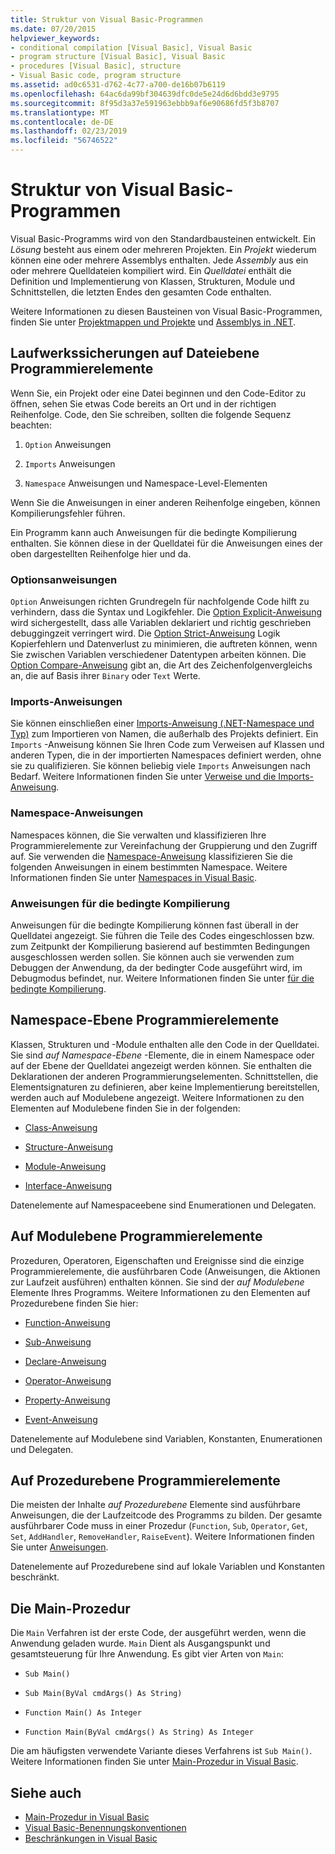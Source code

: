 ```yaml
---
title: Struktur von Visual Basic-Programmen
ms.date: 07/20/2015
helpviewer_keywords:
- conditional compilation [Visual Basic], Visual Basic
- program structure [Visual Basic], Visual Basic
- procedures [Visual Basic], structure
- Visual Basic code, program structure
ms.assetid: ad0c6531-d762-4c77-a700-de16b07b6119
ms.openlocfilehash: 64ac6da99bf304639dfc0de5e24d6d6bdd3e9795
ms.sourcegitcommit: 8f95d3a37e591963ebbb9af6e90686fd5f3b8707
ms.translationtype: MT
ms.contentlocale: de-DE
ms.lasthandoff: 02/23/2019
ms.locfileid: "56746522"
---
```

# <a name="structure-of-a-visual-basic-program"></a>Struktur von Visual Basic-Programmen
Visual Basic-Programms wird von den Standardbausteinen entwickelt. Ein *Lösung* besteht aus einem oder mehreren Projekten. Ein *Projekt* wiederum können eine oder mehrere Assemblys enthalten. Jede *Assembly* aus ein oder mehrere Quelldateien kompiliert wird. Ein *Quelldatei* enthält die Definition und Implementierung von Klassen, Strukturen, Module und Schnittstellen, die letzten Endes den gesamten Code enthalten.  
  
 Weitere Informationen zu diesen Bausteinen von Visual Basic-Programmen, finden Sie unter [Projektmappen und Projekte](/visualstudio/ide/solutions-and-projects-in-visual-studio) und [Assemblys in .NET](../../../standard/assembly/index.md).  
  
## <a name="file-level-programming-elements"></a>Laufwerkssicherungen auf Dateiebene Programmierelemente  
 Wenn Sie, ein Projekt oder eine Datei beginnen und den Code-Editor zu öffnen, sehen Sie etwas Code bereits an Ort und in der richtigen Reihenfolge. Code, den Sie schreiben, sollten die folgende Sequenz beachten:  
  
1.  `Option` Anweisungen  
  
2.  `Imports` Anweisungen  
  
3.  `Namespace` Anweisungen und Namespace-Level-Elementen  
  
 Wenn Sie die Anweisungen in einer anderen Reihenfolge eingeben, können Kompilierungsfehler führen.  
  
 Ein Programm kann auch Anweisungen für die bedingte Kompilierung enthalten. Sie können diese in der Quelldatei für die Anweisungen eines der oben dargestellten Reihenfolge hier und da.  
  
### <a name="option-statements"></a>Optionsanweisungen  
 `Option` Anweisungen richten Grundregeln für nachfolgende Code hilft zu verhindern, dass die Syntax und Logikfehler. Die [Option Explicit-Anweisung](../../../visual-basic/language-reference/statements/option-explicit-statement.md) wird sichergestellt, dass alle Variablen deklariert und richtig geschrieben debuggingzeit verringert wird. Die [Option Strict-Anweisung](../../../visual-basic/language-reference/statements/option-strict-statement.md) Logik Kopierfehlern und Datenverlust zu minimieren, die auftreten können, wenn Sie zwischen Variablen verschiedener Datentypen arbeiten können. Die [Option Compare-Anweisung](../../../visual-basic/language-reference/statements/option-compare-statement.md) gibt an, die Art des Zeichenfolgenvergleichs an, die auf Basis ihrer `Binary` oder `Text` Werte.  
  
### <a name="imports-statements"></a>Imports-Anweisungen  
 Sie können einschließen einer [Imports-Anweisung (.NET-Namespace und Typ)](../../../visual-basic/language-reference/statements/imports-statement-net-namespace-and-type.md) zum Importieren von Namen, die außerhalb des Projekts definiert. Ein `Imports` -Anweisung können Sie Ihren Code zum Verweisen auf Klassen und anderen Typen, die in der importierten Namespaces definiert werden, ohne sie zu qualifizieren. Sie können beliebig viele `Imports` Anweisungen nach Bedarf. Weitere Informationen finden Sie unter [Verweise und die Imports-Anweisung](../../../visual-basic/programming-guide/program-structure/references-and-the-imports-statement.md).  
  
### <a name="namespace-statements"></a>Namespace-Anweisungen  
 Namespaces können, die Sie verwalten und klassifizieren Ihre Programmierelemente zur Vereinfachung der Gruppierung und den Zugriff auf. Sie verwenden die [Namespace-Anweisung](../../../visual-basic/language-reference/statements/namespace-statement.md) klassifizieren Sie die folgenden Anweisungen in einem bestimmten Namespace. Weitere Informationen finden Sie unter [Namespaces in Visual Basic](../../../visual-basic/programming-guide/program-structure/namespaces.md).  
  
### <a name="conditional-compilation-statements"></a>Anweisungen für die bedingte Kompilierung  
 Anweisungen für die bedingte Kompilierung können fast überall in der Quelldatei angezeigt. Sie führen die Teile des Codes eingeschlossen bzw. zum Zeitpunkt der Kompilierung basierend auf bestimmten Bedingungen ausgeschlossen werden sollen. Sie können auch sie verwenden zum Debuggen der Anwendung, da der bedingter Code ausgeführt wird, im Debugmodus befindet, nur. Weitere Informationen finden Sie unter [für die bedingte Kompilierung](../../../visual-basic/programming-guide/program-structure/conditional-compilation.md).  
  
## <a name="namespace-level-programming-elements"></a>Namespace-Ebene Programmierelemente  
 Klassen, Strukturen und -Module enthalten alle den Code in der Quelldatei. Sie sind *auf Namespace-Ebene* -Elemente, die in einem Namespace oder auf der Ebene der Quelldatei angezeigt werden können. Sie enthalten die Deklarationen der anderen Programmierungselementen. Schnittstellen, die Elementsignaturen zu definieren, aber keine Implementierung bereitstellen, werden auch auf Modulebene angezeigt. Weitere Informationen zu den Elementen auf Modulebene finden Sie in der folgenden:  
  
-   [Class-Anweisung](../../../visual-basic/language-reference/statements/class-statement.md)  
  
-   [Structure-Anweisung](../../../visual-basic/language-reference/statements/structure-statement.md)  
  
-   [Module-Anweisung](../../../visual-basic/language-reference/statements/module-statement.md)  
  
-   [Interface-Anweisung](../../../visual-basic/language-reference/statements/interface-statement.md)  
  
 Datenelemente auf Namespaceebene sind Enumerationen und Delegaten.  
  
## <a name="module-level-programming-elements"></a>Auf Modulebene Programmierelemente  
 Prozeduren, Operatoren, Eigenschaften und Ereignisse sind die einzige Programmierelemente, die ausführbaren Code (Anweisungen, die Aktionen zur Laufzeit ausführen) enthalten können. Sie sind der *auf Modulebene* Elemente Ihres Programms. Weitere Informationen zu den Elementen auf Prozedurebene finden Sie hier:  
  
-   [Function-Anweisung](../../../visual-basic/language-reference/statements/function-statement.md)  
  
-   [Sub-Anweisung](../../../visual-basic/language-reference/statements/sub-statement.md)  
  
-   [Declare-Anweisung](../../../visual-basic/language-reference/statements/declare-statement.md)  
  
-   [Operator-Anweisung](../../../visual-basic/language-reference/statements/operator-statement.md)  
  
-   [Property-Anweisung](../../../visual-basic/language-reference/statements/property-statement.md)  
  
-   [Event-Anweisung](../../../visual-basic/language-reference/statements/event-statement.md)  
  
 Datenelemente auf Modulebene sind Variablen, Konstanten, Enumerationen und Delegaten.  
  
## <a name="procedure-level-programming-elements"></a>Auf Prozedurebene Programmierelemente  
 Die meisten der Inhalte *auf Prozedurebene* Elemente sind ausführbare Anweisungen, die der Laufzeitcode des Programms zu bilden. Der gesamte ausführbarer Code muss in einer Prozedur (`Function`, `Sub`, `Operator`, `Get`, `Set`, `AddHandler`, `RemoveHandler`, `RaiseEvent`). Weitere Informationen finden Sie unter [Anweisungen](../../../visual-basic/programming-guide/language-features/statements.md).  
  
 Datenelemente auf Prozedurebene sind auf lokale Variablen und Konstanten beschränkt.  
  
## <a name="the-main-procedure"></a>Die Main-Prozedur  
 Die `Main` Verfahren ist der erste Code, der ausgeführt werden, wenn die Anwendung geladen wurde. `Main` Dient als Ausgangspunkt und gesamtsteuerung für Ihre Anwendung. Es gibt vier Arten von `Main`:  
  
-   `Sub Main()`  
  
-   `Sub Main(ByVal cmdArgs() As String)`  
  
-   `Function Main() As Integer`  
  
-   `Function Main(ByVal cmdArgs() As String) As Integer`  
  
 Die am häufigsten verwendete Variante dieses Verfahrens ist `Sub Main()`. Weitere Informationen finden Sie unter [Main-Prozedur in Visual Basic](../../../visual-basic/programming-guide/program-structure/main-procedure.md).  
  
## <a name="see-also"></a>Siehe auch
- [Main-Prozedur in Visual Basic](../../../visual-basic/programming-guide/program-structure/main-procedure.md)
- [Visual Basic-Benennungskonventionen](../../../visual-basic/programming-guide/program-structure/naming-conventions.md)
- [Beschränkungen in Visual Basic](../../../visual-basic/programming-guide/program-structure/limitations.md)
